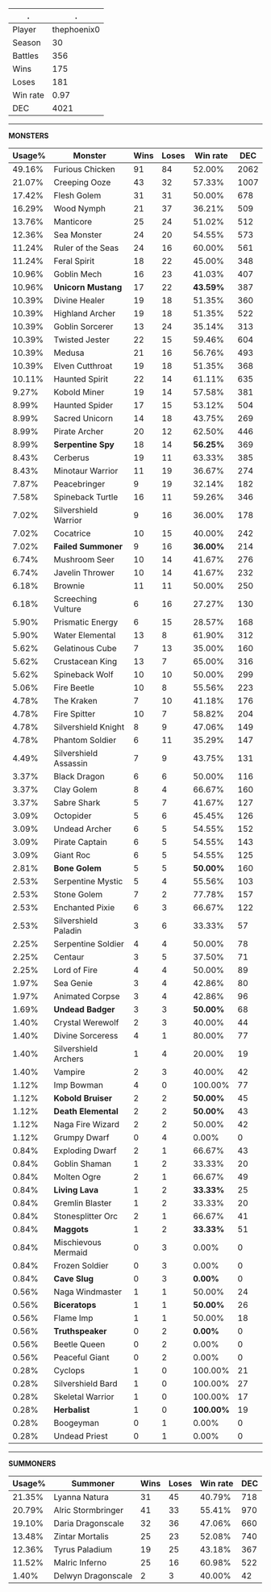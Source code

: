 .|.
|-|-
Player|thephoenix0
Season|30
Battles|356
Wins|175
Loses|181
Win rate|0.97
DEC|4021

---
**MONSTERS**

Usage%|Monster|Wins|Loses|Win rate|DEC|
-|-|-|-|-|-|
49.16%|Furious Chicken|91|84|52.00%|2062|
21.07%|Creeping Ooze|43|32|57.33%|1007|
17.42%|Flesh Golem|31|31|50.00%|678|
16.29%|Wood Nymph|21|37|36.21%|509|
13.76%|Manticore|25|24|51.02%|512|
12.36%|Sea Monster|24|20|54.55%|573|
11.24%|Ruler of the Seas|24|16|60.00%|561|
11.24%|Feral Spirit|18|22|45.00%|348|
10.96%|Goblin Mech|16|23|41.03%|407|
10.96%|**Unicorn Mustang**|17|22|**43.59%**|387|
10.39%|Divine Healer|19|18|51.35%|360|
10.39%|Highland Archer|19|18|51.35%|522|
10.39%|Goblin Sorcerer|13|24|35.14%|313|
10.39%|Twisted Jester|22|15|59.46%|604|
10.39%|Medusa|21|16|56.76%|493|
10.39%|Elven Cutthroat|19|18|51.35%|368|
10.11%|Haunted Spirit|22|14|61.11%|635|
9.27%|Kobold Miner|19|14|57.58%|381|
8.99%|Haunted Spider|17|15|53.12%|504|
8.99%|Sacred Unicorn|14|18|43.75%|269|
8.99%|Pirate Archer|20|12|62.50%|446|
8.99%|**Serpentine Spy**|18|14|**56.25%**|369|
8.43%|Cerberus|19|11|63.33%|385|
8.43%|Minotaur Warrior|11|19|36.67%|274|
7.87%|Peacebringer|9|19|32.14%|182|
7.58%|Spineback Turtle|16|11|59.26%|346|
7.02%|Silvershield Warrior|9|16|36.00%|178|
7.02%|Cocatrice|10|15|40.00%|242|
7.02%|**Failed Summoner**|9|16|**36.00%**|214|
6.74%|Mushroom Seer|10|14|41.67%|276|
6.74%|Javelin Thrower|10|14|41.67%|232|
6.18%|Brownie|11|11|50.00%|250|
6.18%|Screeching Vulture|6|16|27.27%|130|
5.90%|Prismatic Energy|6|15|28.57%|168|
5.90%|Water Elemental|13|8|61.90%|312|
5.62%|Gelatinous Cube|7|13|35.00%|160|
5.62%|Crustacean King|13|7|65.00%|316|
5.62%|Spineback Wolf|10|10|50.00%|299|
5.06%|Fire Beetle|10|8|55.56%|223|
4.78%|The Kraken|7|10|41.18%|176|
4.78%|Fire Spitter|10|7|58.82%|204|
4.78%|Silvershield Knight|8|9|47.06%|149|
4.78%|Phantom Soldier|6|11|35.29%|147|
4.49%|Silvershield Assassin|7|9|43.75%|131|
3.37%|Black Dragon|6|6|50.00%|116|
3.37%|Clay Golem|8|4|66.67%|160|
3.37%|Sabre Shark|5|7|41.67%|127|
3.09%|Octopider|5|6|45.45%|126|
3.09%|Undead Archer|6|5|54.55%|152|
3.09%|Pirate Captain|6|5|54.55%|143|
3.09%|Giant Roc|6|5|54.55%|125|
2.81%|**Bone Golem**|5|5|**50.00%**|160|
2.53%|Serpentine Mystic|5|4|55.56%|103|
2.53%|Stone Golem|7|2|77.78%|157|
2.53%|Enchanted Pixie|6|3|66.67%|122|
2.53%|Silvershield Paladin|3|6|33.33%|57|
2.25%|Serpentine Soldier|4|4|50.00%|78|
2.25%|Centaur|3|5|37.50%|71|
2.25%|Lord of Fire|4|4|50.00%|89|
1.97%|Sea Genie|3|4|42.86%|80|
1.97%|Animated Corpse|3|4|42.86%|96|
1.69%|**Undead Badger**|3|3|**50.00%**|68|
1.40%|Crystal Werewolf|2|3|40.00%|44|
1.40%|Divine Sorceress|4|1|80.00%|77|
1.40%|Silvershield Archers|1|4|20.00%|19|
1.40%|Vampire|2|3|40.00%|42|
1.12%|Imp Bowman|4|0|100.00%|77|
1.12%|**Kobold Bruiser**|2|2|**50.00%**|45|
1.12%|**Death Elemental**|2|2|**50.00%**|43|
1.12%|Naga Fire Wizard|2|2|50.00%|42|
1.12%|Grumpy Dwarf|0|4|0.00%|0|
0.84%|Exploding Dwarf|2|1|66.67%|43|
0.84%|Goblin Shaman|1|2|33.33%|20|
0.84%|Molten Ogre|2|1|66.67%|49|
0.84%|**Living Lava**|1|2|**33.33%**|25|
0.84%|Gremlin Blaster|1|2|33.33%|20|
0.84%|Stonesplitter Orc|2|1|66.67%|41|
0.84%|**Maggots**|1|2|**33.33%**|51|
0.84%|Mischievous Mermaid|0|3|0.00%|0|
0.84%|Frozen Soldier|0|3|0.00%|0|
0.84%|**Cave Slug**|0|3|**0.00%**|0|
0.56%|Naga Windmaster|1|1|50.00%|24|
0.56%|**Biceratops**|1|1|**50.00%**|26|
0.56%|Flame Imp|1|1|50.00%|18|
0.56%|**Truthspeaker**|0|2|**0.00%**|0|
0.56%|Beetle Queen|0|2|0.00%|0|
0.56%|Peaceful Giant|0|2|0.00%|0|
0.28%|Cyclops|1|0|100.00%|21|
0.28%|Silvershield Bard|1|0|100.00%|27|
0.28%|Skeletal Warrior|1|0|100.00%|17|
0.28%|**Herbalist**|1|0|**100.00%**|19|
0.28%|Boogeyman|0|1|0.00%|0|
0.28%|Undead Priest|0|1|0.00%|0|

---
**SUMMONERS**

Usage%|Summoner|Wins|Loses|Win rate|DEC|
-|-|-|-|-|-|
21.35%|Lyanna Natura|31|45|40.79%|718|
20.79%|Alric Stormbringer|41|33|55.41%|970|
19.10%|Daria Dragonscale|32|36|47.06%|660|
13.48%|Zintar Mortalis|25|23|52.08%|740|
12.36%|Tyrus Paladium|19|25|43.18%|367|
11.52%|Malric Inferno|25|16|60.98%|522|
1.40%|Delwyn Dragonscale|2|3|40.00%|42|
